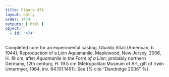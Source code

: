 ```yaml
---
title: Figure 474
layout: entry
order: 1474
outputs: [ html ]
object:
  - id: "474"
---
```


Completed core for an experimental casting. Ubaldo Vitali (American, b. 1944), Reproduction of a Lion Aquamanile, Maplewood, New Jersey, 2006, H. 19 cm, after *Aquamanile in the Form of a Lion*, probably northern Germany, 12th century, H. 19.5 cm (Metropolitan Museum of Art, gift of Irwin Untermyer, 1964, inv. 64.101.1491). See {% cite "Dandridge 2006" %}.
